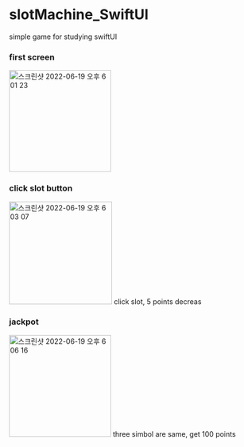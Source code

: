 # slotMachine_SwiftUI
 simple game for studying swiftUI

### first screen
<img width="205" alt="스크린샷 2022-06-19 오후 6 01 23" src="https://user-images.githubusercontent.com/58204852/174473518-0ed8d5b4-c319-495f-baea-a1ad0dc43740.png">


### click slot button
<img width="207" alt="스크린샷 2022-06-19 오후 6 03 07" src="https://user-images.githubusercontent.com/58204852/174473602-876d845b-0892-4867-b2dc-81506d91e404.png">
 click slot, 5 points decreas
 
 ### jackpot
 <img width="205" alt="스크린샷 2022-06-19 오후 6 06 16" src="https://user-images.githubusercontent.com/58204852/174473699-0e61843f-57d7-49bc-b301-ca1d876f0ad1.png">
three simbol are same, get 100 points
